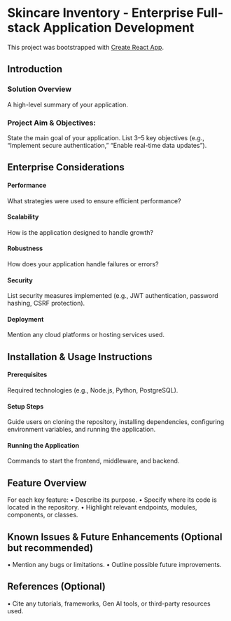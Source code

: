 # Skincare Inventory - Enterprise Full-stack Application Development

This project was bootstrapped with [Create React App](https://github.com/facebook/create-react-app).


## Introduction
### Solution Overview
A high-level summary of your application.
### Project Aim & Objectives:
State the main goal of your application.
List 3–5 key objectives (e.g., “Implement secure authentication,” “Enable real-time data updates”).


## Enterprise Considerations
#### Performance
What strategies were used to ensure efficient performance?

#### Scalability
How is the application designed to handle growth?

#### Robustness
How does your application handle failures or errors?

#### Security
List security measures implemented (e.g., JWT authentication, password hashing, CSRF protection).

#### Deployment
Mention any cloud platforms or hosting services used.


## Installation & Usage Instructions
#### Prerequisites
Required technologies (e.g., Node.js, Python, PostgreSQL).

#### Setup Steps
Guide users on cloning the repository, installing dependencies, configuring environment variables, and running the application.


#### Running the Application
Commands to start the frontend, middleware, and backend.



## Feature Overview
For each key feature:
• Describe its purpose.
• Specify where its code is located in the repository.
• Highlight relevant endpoints, modules, components, or classes.

## Known Issues & Future Enhancements (Optional but recommended)
• Mention any bugs or limitations.
• Outline possible future improvements.



## References (Optional)
• Cite any tutorials, frameworks, Gen AI tools, or third-party resources used.
